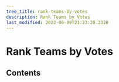 ```yaml
---
tree_title: rank-teams-by-votes
description: Rank Teams by Votes
last_modified: 2022-06-09T21:23:28.2328
---
```


# Rank Teams by Votes

## Contents
